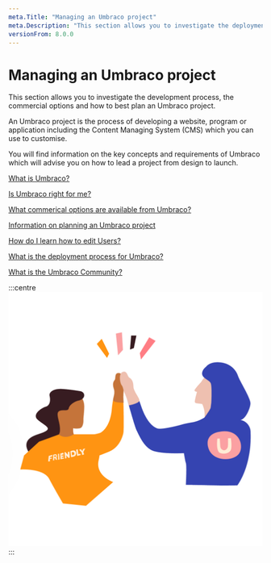 ```yaml
---
meta.Title: "Managing an Umbraco project" 
meta.Description: "This section allows you to investigate the deployment process, the commercial options and how to best plan an Umbraco project."
versionFrom: 8.0.0
---
```


# Managing an Umbraco project

This section allows you to investigate the development process, the commercial options and how to best plan an Umbraco project.

An Umbraco project is the process of developing a website, program or application including the Content Managing System (CMS) which you can use to customise.

You will find information on the key concepts and requirements of Umbraco which will advise you on how to lead a project from design to launch.

[What is Umbraco?](https://umbraco/products/umbraco-cms)

[Is Umbraco right for me?](https://umbraco.com/why-choose-umbraco/ )

[What commerical options are available from Umbraco?](https://umbraco.com/products/)

[Information on planning an Umbraco project](Setup/Requirements/)

[How do I learn how to edit Users?](Data/Users/)

[What is the deployment process for Umbraco?](Umbraco-Cloud/Deployment)

[What is the Umbraco Community?](https://community.umbraco.com) 

:::centre
![Umbraco business](images/hifive_people.png)
:::